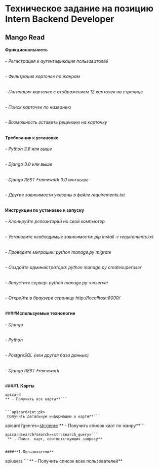 # Техническое задание на позицию Intern Backend Developer

## Mango Read

#### **Функциональность**

###### - Регистрация и аутентификация пользователей
###### - Фильтрация карточек по жанрам
###### - Пагинация карточек с отображением 12 карточек на странице
###### - Поиск карточек по названию
###### - Возможность оставить рецензию на карточку

#### **Требования к установке**
###### - Python 3.6 или выше
###### - Django 3.0 или выше
###### - Django REST Framework 3.0 или выше
###### - Другие зависимости указаны в файле requirements.txt

#### **Инструкции по установке и запуску**
###### - Клонируйте репозиторий на свой компьютер
###### - Установите необходимые зависимости: pip install -r requirements.txt
###### - Проведите миграции: python manage.py migrate
###### - Создайте администратора: python manage.py createsuperuser
###### - Запустите сервер: python manage.py runserver
###### - Откройте в браузере страницу http://localhost:8000/

####**Используемые технологии**

###### - Django
###### - Python
###### - PostgreSQL (или другая база данных)
###### - Django REST Framework

####**1. Карты**

```
apicard
** - Получить все карты**```


```apicard<int:pk> 
 Получить детальную информацию о карте**```

```
apicard?genres=<str:genre>
** - Получить список карт по жанру**```

```
apicardsearch?search=<str:search_query>```
 ** - Поиск  карт, соответствующих запросу**


####**1.Пользователи**
```
apiusers ```
 ** - Получить список всех пользователей**
